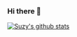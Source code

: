 ### Hi there 👋

[![Suzy's github stats](https://github-readme-stats.vercel.app/api?username=codethecoffee)](https://github.com/anuraghazra/github-readme-stats)

